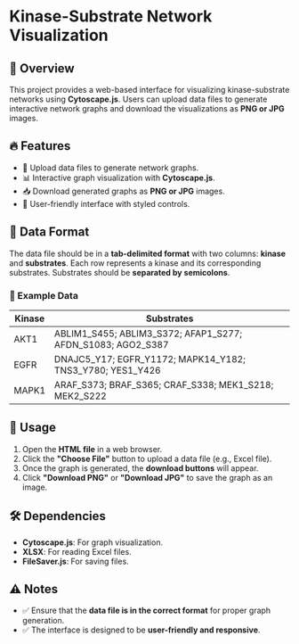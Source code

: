 # Kinase-Substrate Network Visualization



## 🚀 Overview
This project provides a web-based interface for visualizing kinase-substrate networks using **Cytoscape.js**. Users can upload data files to generate interactive network graphs and download the visualizations as **PNG or JPG** images.

## 🔥 Features
- 📂 Upload data files to generate network graphs.
- 📊 Interactive graph visualization with **Cytoscape.js**.
- 📥 Download generated graphs as **PNG or JPG** images.
- 🎨 User-friendly interface with styled controls.

## 📄 Data Format
The data file should be in a **tab-delimited format** with two columns: **kinase** and **substrates**. Each row represents a kinase and its corresponding substrates. Substrates should be **separated by semicolons**.

### 📌 Example Data
| Kinase | Substrates |
|--------|------------|
| AKT1   | ABLIM1_S455; ABLIM3_S372; AFAP1_S277; AFDN_S1083; AGO2_S387 |
| EGFR   | DNAJC5_Y17; EGFR_Y1172; MAPK14_Y182; TNS3_Y780; YES1_Y426 |
| MAPK1  | ARAF_S373; BRAF_S365; CRAF_S338; MEK1_S218; MEK2_S222 |

## 📖 Usage
1. Open the **HTML file** in a web browser.
2. Click the **"Choose File"** button to upload a data file (e.g., Excel file).
3. Once the graph is generated, the **download buttons** will appear.
4. Click **"Download PNG"** or **"Download JPG"** to save the graph as an image.

## 🛠 Dependencies
- **Cytoscape.js**: For graph visualization.
- **XLSX**: For reading Excel files.
- **FileSaver.js**: For saving files.

## ⚠ Notes
- ✅ Ensure that the **data file is in the correct format** for proper graph generation.
- ✅ The interface is designed to be **user-friendly and responsive**.

